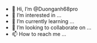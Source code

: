 - 👋 Hi, I’m @Duonganh68pro
- 👀 I’m interested in ...
- 🌱 I’m currently learning ...
- 💞️ I’m looking to collaborate on ...
- 📫 How to reach me ...

<!---
Duonganh68pro/Duonganh68pro is a ✨ special ✨ repository because its `README.md` (this file) appears on your GitHub profile.
You can click the Preview link to take a look at your changes.
--->
